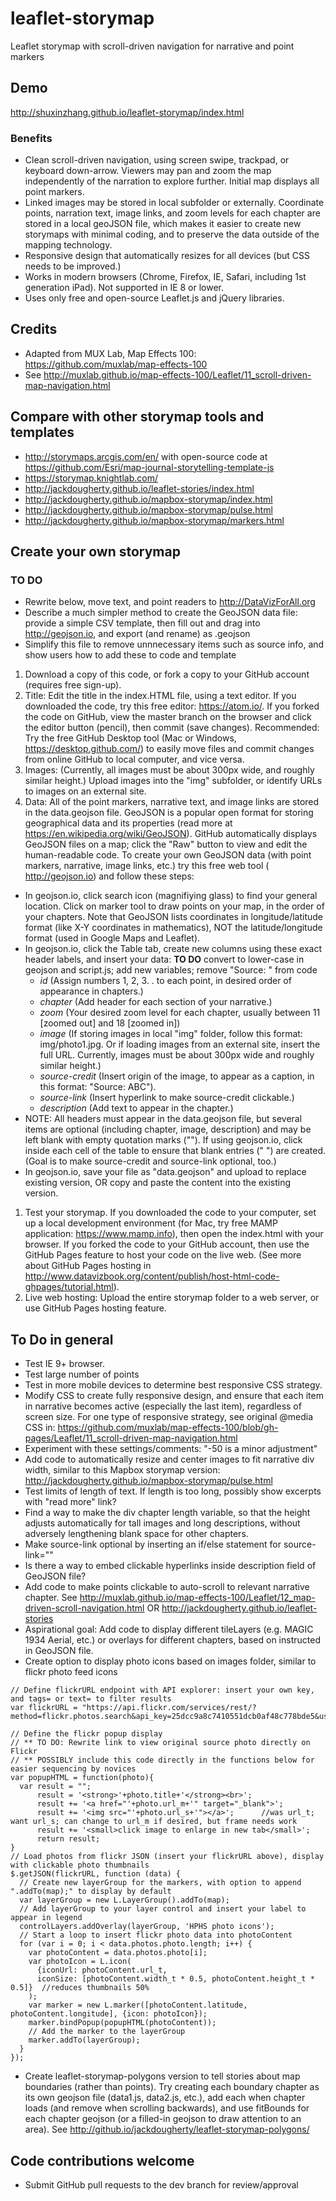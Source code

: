 # leaflet-storymap
Leaflet storymap with scroll-driven navigation for narrative and point markers

## Demo
http://shuxinzhang.github.io/leaflet-storymap/index.html

### Benefits
- Clean scroll-driven navigation, using screen swipe, trackpad, or keyboard down-arrow. Viewers may pan and zoom the map independently of the narration to explore further. Initial map displays all point markers.
- Linked images may be stored in local subfolder or externally. Coordinate points, narration text, image links, and zoom levels for each chapter are stored in a local geoJSON file, which makes it easier to create new storymaps with minimal coding, and to preserve the data outside of the mapping technology.
- Responsive design that automatically resizes for all devices (but CSS needs to be improved.)
- Works in modern browsers (Chrome, Firefox, IE, Safari, including 1st generation iPad). Not supported in IE 8 or lower.
- Uses only free and open-source Leaflet.js and jQuery libraries.

## Credits
- Adapted from MUX Lab, Map Effects 100: https://github.com/muxlab/map-effects-100
- See http://muxlab.github.io/map-effects-100/Leaflet/11_scroll-driven-map-navigation.html

## Compare with other storymap tools and templates
- http://storymaps.arcgis.com/en/ with open-source code at https://github.com/Esri/map-journal-storytelling-template-js
- https://storymap.knightlab.com/
- http://jackdougherty.github.io/leaflet-stories/index.html
- http://jackdougherty.github.io/mapbox-storymap/index.html
- http://jackdougherty.github.io/mapbox-storymap/pulse.html
- http://jackdougherty.github.io/mapbox-storymap/markers.html

## Create your own storymap

### TO DO
- Rewrite below, move text, and point readers to http://DataVizForAll.org
- Describe a much simpler method to create the GeoJSON data file: provide a simple CSV template, then fill out and drag into http://geojson.io, and export (and rename) as .geojson
- Simplify this file to remove unnnecessary items such as source info, and show users how to add these to code and template


1. Download a copy of this code, or fork a copy to your GitHub account (requires free sign-up).
1. Title: Edit the title in the index.HTML file, using a text editor. If you downloaded the code, try this free editor: https://atom.io/. If you forked the code on GitHub, view the master branch on the browser and click the editor button (pencil), then commit (save changes). Recommended: Try the free GitHub Desktop tool (Mac or Windows, https://desktop.github.com/) to easily move files and commit changes from online GitHub to local computer, and vice versa.
1. Images: (Currently, all images must be about 300px wide, and roughly similar height.) Upload images into the "img" subfolder, or identify URLs to images on an external site.
1. Data: All of the point markers, narrative text, and image links are stored in the data.geojson file. GeoJSON is a popular open format for storing geographical data and its properties (read more at https://en.wikipedia.org/wiki/GeoJSON). GitHub automatically displays GeoJSON files on a map; click the "Raw" button to view and edit the human-readable code. To create your own GeoJSON data (with point markers, narrative, image links, etc.) try this free web tool ( http://geojson.io) and follow these steps:
- In geojson.io, click search icon (magnifiying glass) to find your general location. Click on marker tool to draw points on your map, in the order of your chapters. Note that GeoJSON lists coordinates in longitude/latitude format (like X-Y coordinates in mathematics), NOT the latitude/longitude format (used in Google Maps and Leaflet).
- In geojson.io, click the Table tab, create new columns using these exact header labels, and insert your data:
**TO DO** convert to lower-case in geojson and script.js; add new variables; remove "Source: " from code
  - *id* (Assign numbers 1, 2, 3. . to each point, in desired order of appearance in chapters.)
  - *chapter* (Add header for each section of your narrative.)
  - *zoom* (Your desired zoom level for each chapter, usually between 11 [zoomed out] and 18 [zoomed in])
  - *image* (If storing images in local "img" folder, follow this format: img/photo1.jpg. Or if loading images from an external site, insert the full URL. Currently, images must be about 300px wide and roughly similar height.)
  - *source-credit* (Insert origin of the image, to appear as a caption, in this format: "Source: ABC").
  - *source-link* (Insert hyperlink to make source-credit clickable.)
  - *description* (Add text to appear in the chapter.)
- NOTE: All headers must appear in the data.geojson file, but several items are optional (including chapter, image, description) and may be left blank with empty quotation marks (""). If using geojson.io, click inside each cell of the table to ensure that blank entries (" ") are created. (Goal is to make source-credit and source-link optional, too.)
- In geojson.io, save your file as "data.geojson" and upload to replace existing version, OR copy and paste the content into the existing version.
1. Test your storymap. If you downloaded the code to your computer, set up a local development environment (for Mac, try free MAMP application: https://www.mamp.info), then open the index.html with your browser. If you forked the code to your GitHub account, then use the GitHub Pages feature to host your code on the live web. (See more about GitHub Pages hosting in http://www.datavizbook.org/content/publish/host-html-code-ghpages/tutorial.html).
1. Live web hosting: Upload the entire storymap folder to a web server, or use GitHub Pages hosting feature.

## To Do in general
- Test IE 9+ browser.
- Test large number of points
- Test in more mobile devices to determine best responsive CSS strategy.
- Modify CSS to create fully responsive design, and ensure that each item in narrative becomes active (especially the last item), regardless of screen size. For one type of responsive strategy, see original @media CSS in: https://github.com/muxlab/map-effects-100/blob/gh-pages/Leaflet/11_scroll-driven-map-navigation.html
- Experiment with these settings/comments: "-50 is a minor adjustment"
- Add code to automatically resize and center images to fit narrative div width, similar to this Mapbox storymap version: http://jackdougherty.github.io/mapbox-storymap/pulse.html
- Test limits of length of text. If length is too long, possibly show excerpts with "read more" link?
- Find a way to make the div chapter length variable, so that the height adjusts automatically for tall images and long descriptions, without adversely lengthening blank space for other chapters.
- Make source-link optional by inserting an if/else statement for source-link=""
- Is there a way to embed clickable hyperlinks inside description field of GeoJSON file?
- Add code to make points clickable to auto-scroll to relevant narrative chapter. See http://muxlab.github.io/map-effects-100/Leaflet/12_map-driven-scroll-navigation.html OR http://jackdougherty.github.io/leaflet-stories
- Aspirational goal: Add code to display different tileLayers (e.g. MAGIC 1934 Aerial, etc.) or overlays for different chapters, based on  instructed in GeoJSON file.
- Create option to display photo icons based on images folder, similar to flickr photo feed icons
```
// Define flickrURL endpoint with API explorer: insert your own key, and tags= or text= to filter results
var flickrURL = "https://api.flickr.com/services/rest/?method=flickr.photos.search&api_key=25dcc9a8c7410551dcb0af48c778bde5&user_id=56513965%40N06&tags=HPHS&extras=geo%2Curl_t%2Curl_s%2Curl_m%2Ctitle&format=json&nojsoncallback=1";

// Define the flickr popup display
// ** TO DO: Rewrite link to view original source photo directly on Flickr
// ** POSSIBLY include this code directly in the functions below for easier sequencing by novices
var popupHTML = function(photo){
  var result = "";
      result = '<strong>'+photo.title+'</strong><br>';
      result += '<a href="'+photo.url_m+'" target="_blank">';
      result += '<img src="'+photo.url_s+'"></a>';      //was url_t; want url_s; can change to url_m if desired, but frame needs work
      result += '<small>click image to enlarge in new tab</small>';
      return result;
}
// Load photos from flickr JSON (insert your flickrURL above), display with clickable photo thumbnails
$.getJSON(flickrURL, function (data) {
  // Create new layerGroup for the markers, with option to append ".addTo(map);" to display by default
  var layerGroup = new L.LayerGroup().addTo(map);
  // Add layerGroup to your layer control and insert your label to appear in legend
  controlLayers.addOverlay(layerGroup, 'HPHS photo icons');
  // Start a loop to insert flickr photo data into photoContent
  for (var i = 0; i < data.photos.photo.length; i++) {
    var photoContent = data.photos.photo[i];
    var photoIcon = L.icon(
      {iconUrl: photoContent.url_t,
      iconSize: [photoContent.width_t * 0.5, photoContent.height_t * 0.5]}  //reduces thumbnails 50%
    );
    var marker = new L.marker([photoContent.latitude, photoContent.longitude], {icon: photoIcon});
    marker.bindPopup(popupHTML(photoContent));
    // Add the marker to the layerGroup
    marker.addTo(layerGroup);
  }
});
```
- Create leaflet-storymap-polygons version to tell stories about map boundaries (rather than points). Try creating each boundary chapter as its own geojson file (data1.js, data2.js, etc.), add each when chapter loads (and remove when scrolling backwards), and use fitBounds for each chapter geojson (or a filled-in geojson to draw attention to an area). See http://github.io/jackdougherty/leaflet-storymap-polygons/

## Code contributions welcome
- Submit GitHub pull requests to the dev branch for review/approval

